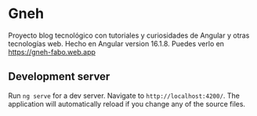 # Gneh

Proyecto blog tecnológico con tutoriales y curiosidades de Angular y otras tecnologías web.
Hecho en Angular version 16.1.8.
Puedes verlo en https://gneh-fabo.web.app

## Development server

Run `ng serve` for a dev server. Navigate to `http://localhost:4200/`. The application will automatically reload if you change any of the source files.

